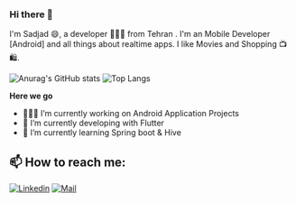 ### Hi there 👋
I'm Sadjad 😄, a developer 👨🏻‍💻 from Tehran . I'm an Mobile Developer [Android] and all things about realtime apps. I like Movies and Shopping 📺🛍️.

<!--- **sadjadtalakoob74/sadjadtalakoob74** is a ✨ _special_ ✨ repository because its `README.md` (this file) appears on your GitHub profile.

Here are some ideas to get you started:-->

![Anurag's GitHub stats](https://github-readme-stats.vercel.app/api?username=sadjadtalakoob74&show_icons=true&theme=merko)
![Top Langs](https://github-readme-stats.vercel.app/api/top-langs/?username=sadjadtalakoob74&theme=merko&layout=compact)


**Here we go**

- 👨🏻‍💻 I’m currently working on Android Application Projects
- 🎯 I’m currently developing with Flutter 
- 🌱 I’m currently learning Spring boot & Hive

<!--- 🤔 I’m looking for help with ...
- 👯 I’m looking to collaborate on ...
- 💬 Ask me about ...
- 😄 Pronouns: ...
- ⚡ Fun fact: ...-->
## 📫 How to reach me:
[![Linkedin](https://img.shields.io/badge/-LinkedIn-black?style=for-the-badge&logo=Linkedin)](https://www.linkedin.com/in/sadjad-talakoob-stala74/)
[![Mail](https://img.shields.io/badge/-Say%20Hi!-black?style=for-the-badge&logo=gmail)](mailto:sadjadtalakoob74@gmail.com)



